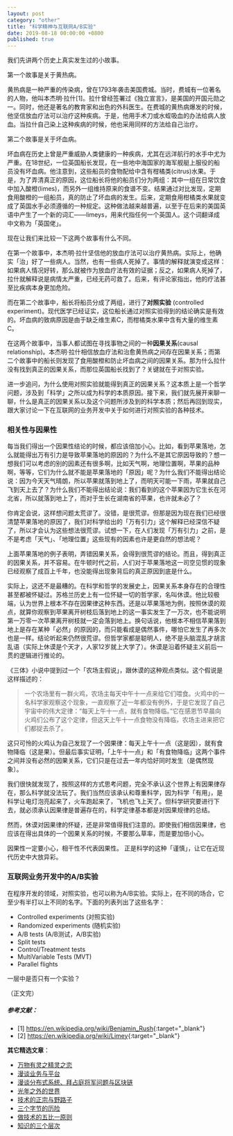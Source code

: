 ```yaml
---
layout: post
category: "other"
title: "科学精神与互联网A/B实验"
date: 2019-08-18 00:00:00 +0800
published: true
---
```


我们先讲两个历史上真实发生过的小故事。

第一个故事是关于黄热病。

黄热病是一种严重的传染病，曾在1793年袭击美国费城。当时，费城有一位著名的人物，他叫本杰明·拉什[1]。拉什曾经签署过《独立宣言》，是美国的开国元勋之一。同时，他还是著名的教育家和出色的外科医生。在费城的黄热病爆发的时候，他坚信放血疗法可以治疗这种疾病。于是，他用手术刀或水蛭吸血的办法给病人放血。当拉什自己染上这种疾病的时候，他也采用同样的方法给自己治疗。

<!--more-->

第二个故事是关于坏血病。

坏血病在历史上曾是严重威胁人类健康的一种疾病，尤其在远洋航行的水手中尤为严重。在18世纪，一位英国船长发现，在一些地中海国家的海军舰艇上服役的船员没有坏血病。他注意到，这些船员的食物配给中含有柑橘类(citrus)水果。于是，为了弄清真正的原因，这位船长将他的船员们分为两组：其中一组在日常饮食中加入酸橙(limes)，而另外一组维持原来的食谱不变。结果通过对比发现，定期食用酸橙的一组船员，真的防止了坏血病的发生。后来，定期食用柑橘类水果就变成了英国水手必须遵循的一种规定。这种做法越来越普遍，以至于在后来的美国英语中产生了一个新的词汇——limeys，用来代指任何一个英国人。这个词翻译成中文称为「英国佬」。

现在让我们来比较一下这两个故事有什么不同。

在第一个故事中，本杰明·拉什坚信他的放血疗法可以治疗黄热病。实际上，他确实「治」好了一些病人。当然，也有一些病人死掉了。事情的解释就演变成这样：如果病人情况好转，那么就被作为放血疗法有效的证据；反之，如果病人死掉了，拉什就解释说是病情太严重，已经无药可救了。后来，有评论家指出，他的疗法甚至比疾病本身更加危险。

而在第二个故事中，船长将船员分成了两组，进行了**对照实验** (controlled experiment)。现代医学已经证实，这位船长通过对照实验得到的结论确实是有效的。坏血病的致病原因是由于缺乏维生素C，而柑橘类水果中含有大量的维生素C。

在这两个故事中，当事人都试图在寻找事物之间的一种**因果关系**(causal relationship)。本杰明·拉什相信放血疗法和治愈黄热病之间存在因果关系；而第二个故事中的船长则发现了食用酸橙和防止坏血病之间的因果关系。那为什么拉什没有找到真正的因果关系，而那位英国船长找到了？关键就在于对照实验。

进一步追问，为什么使用对照实验就能得到真正的因果关系？这本质上是一个哲学问题，涉及到「科学」之所以成为科学的本质原因。接下来，我们就先展开来聊一聊，什么是真正的因果关系以及这个问题所涉及到的科学本质；然后再回到现实，跟大家讨论一下在互联网的业务开发中关于如何进行对照实验的各种技术。

### 相关性与因果性

每当我们得出一个因果性结论的时候，都应该倍加小心。比如，看到苹果落地，怎么就能得出万有引力是导致苹果落地的原因的？为什么不是其它原因导致的？想一想我们可以考虑的别的因素还有很多啊，比如天气啊，地理位置啊，苹果的品种啊，等等，它们为什么就不能是苹果落地的「原因」呢？为什么我们不能得出结论说：因为今天天气晴朗，所以苹果就落到地上了，而明天可能一下雨，苹果就自己飞到天上去了？为什么我们不能得出结论说：我们看到的这个苹果因为它生长在河北省，所以就落到地上了，而对于生长在湖南省的苹果，也许就未必了？

你肯定会说，这样想问题太荒谬了。没错，是很荒谬。但那是因为现在我们已经很清楚苹果落地的原因了，我们对科学给出的「万有引力」这个解释已经深信不疑了，所以才会认为这些想法很荒谬。试想一下，在人们发现「万有引力」之前，是不是考虑「天气」、「地理位置」这些现有的因素也许是更自然的想法呢？

上面苹果落地的例子表明，弄错因果关系，会得到很荒谬的结论。而且，得到真正的因果关系，并不容易。在牛顿时代之前，人们对于苹果落地这一司空见惯的现象已经观察了成百上千年，也没能得出现象背后的真正原因到底是什么。

实际上，这还不是最糟的。在科学和哲学的发展史上，因果关系本身存在的合理性甚至都被怀疑过。苏格兰历史上有一位怀疑一切的哲学家，名叫休谟。他比较极端，认为世界上根本不存在因果律这种东西。还是以苹果落地为例，按照休谟的观点，就算你观察到苹果离开树枝后落到地上的这一事实发生了一万次，也不能说明第一万零一次苹果离开树枝就一定会落到地上。换句话说，他根本不相信苹果落到地上是存在某种「必然」的原因的，而只能看成是偶然事件，哪怕它发生了再多次也是一样。结论听起来仍然很荒谬。但哲学家都是聪明人，绝不是头脑混乱才胡言乱语（实际上休谟是个天才，人家12岁就上大学了）。休谟是沿着怀疑主义前后一贯的逻辑进行推论的。

《三体》小说中提到过一个「农场主假说」，跟休谟的这种观点类似。这个假说是这样描述的：

> 一个农场里有一群火鸡，农场主每天中午十一点来给它们喂食。火鸡中的一名科学家观察这个现象，一直观察了近一年都没有例外，于是它发现了自己宇宙中的伟大定律：“每天上午十一点，就有食物降临。”它在感恩节早晨向火鸡们公布了这个定律，但这天上午十一点食物没有降临，农场主进来把它们都捉去杀了。

这只可怜的火鸡认为自己发现了一个因果律：每天上午十一点（这是因），就有食物降临（这是果）。但最后事实证明，「上午十一点」和「有食物降临」这两个事件之间并没有必然的因果关系，它们只是在过去一年内恰好同时发生（是偶然现象）。

我们很快就发现了，按照这样的方式思考问题，完全不承认这个世界上有因果律存在，那么科学就没法玩了。我们当然应该承认和尊重科学，因为科学「有用」，是科学让电灯泡亮起来了，火车跑起来了，飞机也飞上天了。但科学研究要进行下去，就必须承认因果律是普遍存在的，科学定律基本都是对因果规律的总结。

然而，休谟对因果律的怀疑，还是非常值得我们注意的。即使我们相信因果律，也应该在得出具体的一个因果关系的时候，不要那么草率，而是要加倍小心。






因果性一定要小心，相干性不代表因果性。
正是科学的这种「谨慎」，让它在近现代历史中大放异彩。

### 互联网业务开发中的A/B实验


在程序开发的领域，对照实验，也可以称为A/B实验。实际上，在不同的场合，它至少有半打以上不同的名字。下面的列表列出了这些名字：

* Controlled experiments (对照实验)
* Randomized experiments (随机实验)
* A/B tests (A/B测试，A/B实验)
* Split tests
* Control/Treatment tests
* MultiVariable Tests (MVT)
* Parallel flights


一层中是否只有一个实验？















（正文完）

##### 参考文献：

* [1] <https://en.wikipedia.org/wiki/Benjamin_Rush>{:target="_blank"}
* [2] <https://en.wikipedia.org/wiki/Limey>{:target="_blank"}

**其它精选文章**：

* [万物有灵之精灵之恋](https://mp.weixin.qq.com/s/TqpkiSWHSmhY0RIG_sKCQA)
* [漫谈业务与平台](https://mp.weixin.qq.com/s/gPE2XTqTHaN8Bg7NnfOoBw)
* [漫谈分布式系统、拜占庭将军问题与区块链](https://mp.weixin.qq.com/s?__biz=MzA4NTg1MjM0Mg==&mid=2657261626&idx=1&sn=6b32cc7a7a62bee303a8d1c4952d9031&chksm=844791e3b33018f595efabf6edbaa257dc6c5f7fe705e417b6fb7ac81cd94e48d384a694640f#rd)
* [光年之外的世界](https://mp.weixin.qq.com/s/zUgMSqI8QhhrQ_sy_zhzKg)
* [技术的正宗与野路子](https://mp.weixin.qq.com/s?__biz=MzA4NTg1MjM0Mg==&mid=2657261357&idx=1&sn=ebb11a1623e00ca8e6ad55c9ad6b2547#rd)
* [三个字节的历险](https://mp.weixin.qq.com/s?__biz=MzA4NTg1MjM0Mg==&mid=2657261541&idx=1&sn=2f1ea200389d82e7340a5b4103968d7f&chksm=84479e3cb330172a6b2285d4199822143ad05ef8e8c878b98d4ee4f857664c3d15f54e0aab50#rd)
* [做技术的五比一原则](https://mp.weixin.qq.com/s?__biz=MzA4NTg1MjM0Mg==&mid=2657261555&idx=1&sn=3662a2635ecf6f67185abfd697b1057c&chksm=84479e2ab330173cebe16826942b034daec79ded13ee4c03003d7bef262d4969ef0ffb1a0cfb#rd)
* [知识的三个层次](https://mp.weixin.qq.com/s?__biz=MzA4NTg1MjM0Mg==&mid=2657261491&idx=1&sn=cff9bcc4d4cc8c5e642309f7ac1dd5b3&chksm=84479e6ab330177c51bbf8178edc0a6f0a1d56bbeb997ab1cf07d5489336aa59748dea1b3bbc#rd)